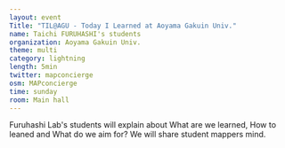 ```yaml
---
layout: event
Title: "TIL@AGU - Today I Learned at Aoyama Gakuin Univ."
name: Taichi FURUHASHI's students
organization: Aoyama Gakuin Univ.
theme: multi
category: lightning
length: 5min
twitter: mapconcierge
osm: MAPconcierge
time: sunday
room: Main hall
---
```

Furuhashi Lab's students will explain about What are we learned, How to leaned and What do we aim for? We will share student mappers mind.
